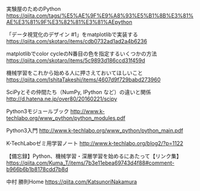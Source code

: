 
実験屋のためのPython
https://qiita.com/tags/%E5%AE%9F%E9%A8%93%E5%B1%8B%E3%81%AE%E3%81%9F%E3%82%81%E3%81%AEpython

「データ視覚化のデザイン #1」をmatplotlibで実装する
https://qiita.com/skotaro/items/cdb0732ad1ad2a4b6236

matplotlibでcolor cycleのN番目の色を指定するいくつかの方法
https://qiita.com/skotaro/items/5c9893d186ccd31f459d


機械学習をこれから始める人に押さえておいてほしいこと
https://qiita.com/IshitaTakeshi/items/4607d9f729babd273960

SciPyとその仲間たち（NumPy, IPython など）の違いと関係
http://d.hatena.ne.jp/over80/20160221/scipy

Python3モジュールブック
http://www.k-techlabo.org/www_python/python_modules.pdf

Python3入門
http://www.k-techlabo.org/www_python/python_main.pdf

K-TechLaboゼミ用学習ノート
http://www.k-techlabo.org/blog2/?p=1122

【備忘録】Python、機械学習・深層学習を始めるにあたって【リンク集】
https://qiita.com/Kuma_T/items/7b3e11ebea69743d4f88#comment-b966b6b1b8178cdd7b8d

中村 勝則Home
https://qiita.com/KatsunoriNakamura


